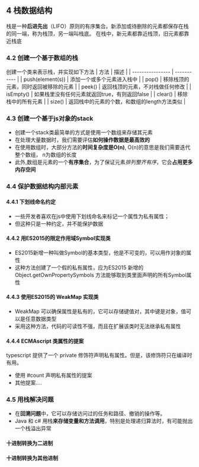 ## 4 栈数据结构
栈是一种**后进先出**（LIFO）原则的有序集合。新添加或待删除的元素都保存在栈的同一端，称为栈顶，另一端叫栈底。
在栈中，新元素都靠近栈顶，旧元素都靠近栈底

### 4.2 创建一个基于数组的栈
创建一个类来表示栈，并实现如下方法
| 方法             | 描述 |
| ---------------- | ----------- |
| push(element(s)) | 添加一个或多个元素进入栈中 |
| pop()            | 移除栈顶的元素，同时返回被移除的元素 |
| peek()           | 返回栈顶的元素，不对栈做任何修改 |
| isEmpty()        | 如果栈里没有任何元素就返回true，有则返回false |
| clear()          | 移除栈中的所有元素 |
| size()           | 返回栈中的元素的个数，和数组的length方法类似 |

### 4.3 创建一个基于js对象的stack
* 创建一个stack类最简单的方式是使用一个数组来存储其元素
* 在处理大量数据时，我们需要评估**如何操作数据是最高效的**
* 在使用数组时，大部分方法的**时间复杂度是O(n)**, O(n)的意思是我们需要迭代整个数组， n为数组的长度
* 此外,数组是元素的一个**有序集合**，为了保证元素*排列整齐有序*，它会**占用更多内存空间**

### 4.4 保护数据结构内部元素
#### 4.4.1 下划线命名约定
* 一些开发者喜欢在js中使用下划线命名来标记一个属性为私有属性；
* 但这种只是一种约定，并不能保护数据

#### 4.4.2 用ES2015的限定作用域Symbol实现类
* ES2015新增一种叫做Symbol的基本类型，他是不可变的，可以用作对象的属性
* 这种方法创建了一个假的私有属性，应为ES2015 新增的Object.getOwnPropertySymbols 方法能够取到类里面声明的所有Symbol属性

#### 4.4.3 使用ES2015的 WeakMap 实现类
* WeakMap 可以确保属性是私有的，它可以存储键值对，其中键是对象，值可以是任意数据类型
* 采用这种方法，代码的可读性不强，而且在扩展该类时无法继承私有属性

#### 4.4.4 ECMAscript 类属性的提案
typescript 提供了一个 private 修饰符声明私有属性。但是，该修饰符只在编译时有用。
* 使用 #count 声明私有属性的提案
* 其他提案....

### 4.5 用栈解决问题
* 在**回溯问题**中，它可以存储访问过的任务和路径、撤销的操作等。
* Java 和 c# 用栈**来存储变量和方法调用**，特别是处理递归算法时，有可能抛出一个栈溢出异常
#### 十进制转换为二进制

#### 十进制转换为其他进制